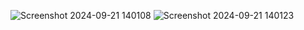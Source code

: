 ![Screenshot 2024-09-21 140108](https://github.com/user-attachments/assets/979e68d0-0ac5-4d66-acfd-a9ab33366bc2)
![Screenshot 2024-09-21 140123](https://github.com/user-attachments/assets/7a9c130e-fc7b-443a-a54a-330c5b2d8019)


